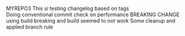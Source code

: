 MYREPO3
This si testing changelog based on tags \
Doing conventional commit
check on performance
BREAKING CHANGE
using build
breaking and build seemed to not work
Some cleanup and applied branch rule
